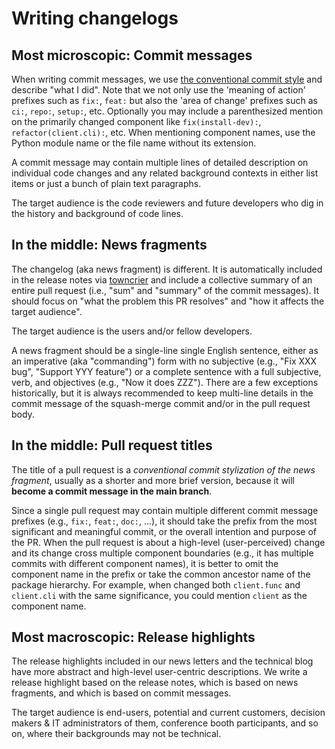 # Writing changelogs

## Most microscopic: Commit messages

When writing commit messages, we use [the conventional commit style](https://www.conventionalcommits.org/en/v1.0.0/) and describe "what I did".
Note that we not only use the 'meaning of action' prefixes such as `fix:`, `feat:` but also the 'area of change' prefixes such as `ci:`, `repo:`, `setup:`, etc.
Optionally you may include a parenthesized mention on the primarily changed component like `fix(install-dev):`, `refactor(client.cli):`, etc.
When mentioning component names, use the Python module name or the file name without its extension.

A commit message may contain multiple lines of detailed description on individual code changes and any related background contexts in either list items or just a bunch of plain text paragraphs.

The target audience is the code reviewers and future developers who dig in the history and background of code lines.

## In the middle: News fragments

The changelog (aka news fragment) is different.
It is automatically included in the release notes via [towncrier](https://github.com/twisted/towncrier) and include a collective summary of an entire pull request (i.e., "sum" and "summary" of the commit messages).
It should focus on "what the problem this PR resolves" and "how it affects the target audience".

The target audience is the users and/or fellow developers.

A news fragment should be a single-line single English sentence, either as an imperative (aka "commanding") form with no subjective (e.g., "Fix XXX bug", "Support YYY feature") or a complete sentence with a full subjective, verb, and objectives (e.g., "Now it does ZZZ").
There are a few exceptions historically, but it is always recommended to keep multi-line details in the commit message of the squash-merge commit and/or in the pull request body.

## In the middle: Pull request titles

The title of a pull request is a *conventional commit stylization of the news fragment*, usually as a shorter and more brief version, because it will **become a commit message in the main branch**.

Since a single pull request may contain multiple different commit message prefixes (e.g., `fix:`, `feat:`, `doc:`, ...), it should take the prefix from the most significant and meaningful commit, or the overall intention and purpose of the PR.
When the pull request is about a high-level (user-perceived) change and its change cross multiple component boundaries (e.g., it has multiple commits with different component names), it is better to omit the component name in the prefix or take the common ancestor name of the package hierarchy.
For example, when changed both `client.func` and `client.cli` with the same significance, you could mention `client` as the component name.

## Most macroscopic: Release highlights

The release highlights included in our news letters and the technical blog have more abstract and high-level user-centric descriptions.
We write a release highlight based on the release notes, which is based on news fragments, and which is based on commit messages.

The target audience is end-users, potential and current customers, decision makers &amp; IT administrators of them, conference booth participants, and so on, where their backgrounds may not be technical.

